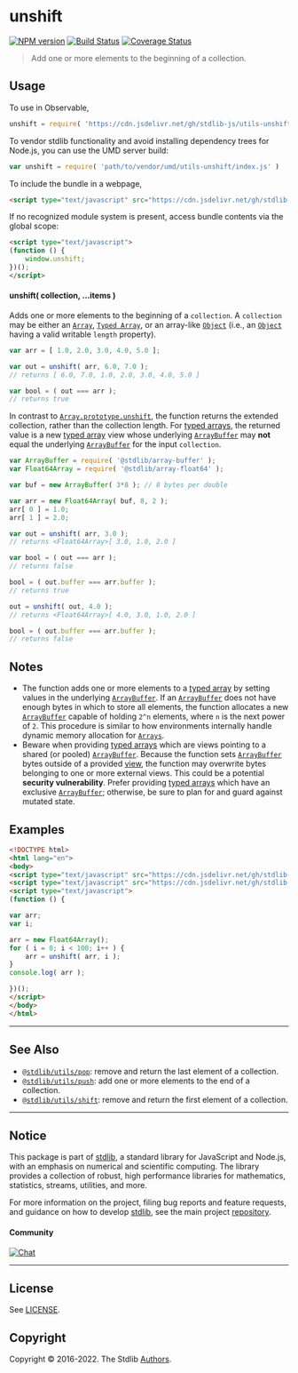 <!--

@license Apache-2.0

Copyright (c) 2018 The Stdlib Authors.

Licensed under the Apache License, Version 2.0 (the "License");
you may not use this file except in compliance with the License.
You may obtain a copy of the License at

   http://www.apache.org/licenses/LICENSE-2.0

Unless required by applicable law or agreed to in writing, software
distributed under the License is distributed on an "AS IS" BASIS,
WITHOUT WARRANTIES OR CONDITIONS OF ANY KIND, either express or implied.
See the License for the specific language governing permissions and
limitations under the License.

-->

# unshift

[![NPM version][npm-image]][npm-url] [![Build Status][test-image]][test-url] [![Coverage Status][coverage-image]][coverage-url] <!-- [![dependencies][dependencies-image]][dependencies-url] -->

> Add one or more elements to the beginning of a collection.

<!-- Section to include introductory text. Make sure to keep an empty line after the intro `section` element and another before the `/section` close. -->

<section class="intro">

</section>

<!-- /.intro -->

<!-- Package usage documentation. -->



<section class="usage">

## Usage

To use in Observable,

```javascript
unshift = require( 'https://cdn.jsdelivr.net/gh/stdlib-js/utils-unshift@umd/browser.js' )
```

To vendor stdlib functionality and avoid installing dependency trees for Node.js, you can use the UMD server build:

```javascript
var unshift = require( 'path/to/vendor/umd/utils-unshift/index.js' )
```

To include the bundle in a webpage,

```html
<script type="text/javascript" src="https://cdn.jsdelivr.net/gh/stdlib-js/utils-unshift@umd/browser.js"></script>
```

If no recognized module system is present, access bundle contents via the global scope:

```html
<script type="text/javascript">
(function () {
    window.unshift;
})();
</script>
```

#### unshift( collection, ...items )

Adds one or more elements to the beginning of a `collection`. A `collection` may be either an [`Array`][mdn-array], [`Typed Array`][mdn-typed-array], or an array-like [`Object`][mdn-object] (i.e., an [`Object`][mdn-object] having a valid writable `length` property). 

```javascript
var arr = [ 1.0, 2.0, 3.0, 4.0, 5.0 ];

var out = unshift( arr, 6.0, 7.0 );
// returns [ 6.0, 7.0, 1.0, 2.0, 3.0, 4.0, 5.0 ]

var bool = ( out === arr );
// returns true
```

In contrast to [`Array.prototype.unshift`][mdn-array-unshift], the function returns the extended collection, rather than the collection length. For [typed arrays][mdn-typed-array], the returned value is a new [typed array][mdn-typed-array] view whose underlying [`ArrayBuffer`][mdn-arraybuffer] may **not** equal the underlying [`ArrayBuffer`][mdn-arraybuffer] for the input `collection`.

```javascript
var ArrayBuffer = require( '@stdlib/array-buffer' );
var Float64Array = require( '@stdlib/array-float64' );

var buf = new ArrayBuffer( 3*8 ); // 8 bytes per double

var arr = new Float64Array( buf, 8, 2 );
arr[ 0 ] = 1.0;
arr[ 1 ] = 2.0;

var out = unshift( arr, 3.0 );
// returns <Float64Array>[ 3.0, 1.0, 2.0 ]

var bool = ( out === arr );
// returns false

bool = ( out.buffer === arr.buffer );
// returns true

out = unshift( out, 4.0 );
// returns <Float64Array>[ 4.0, 3.0, 1.0, 2.0 ]

bool = ( out.buffer === arr.buffer );
// returns false
```

</section>

<!-- /.usage -->

<!-- Package usage notes. Make sure to keep an empty line after the `section` element and another before the `/section` close. -->

<section class="notes">

## Notes

-   The function adds one or more elements to a [typed array][mdn-typed-array] by setting values in the underlying [`ArrayBuffer`][mdn-arraybuffer]. If an [`ArrayBuffer`][mdn-arraybuffer] does not have enough bytes in which to store all elements, the function allocates a new [`ArrayBuffer`][mdn-arraybuffer] capable of holding `2^n` elements, where `n` is the next power of `2`. This procedure is similar to how environments internally handle dynamic memory allocation for [`Arrays`][mdn-array].
-   Beware when providing [typed arrays][mdn-typed-array] which are views pointing to a shared (or pooled) [`ArrayBuffer`][mdn-arraybuffer]. Because the function sets [`ArrayBuffer`][mdn-arraybuffer] bytes outside of a provided [view][mdn-typed-array], the function may overwrite bytes belonging to one or more external views. This could be a potential **security vulnerability**. Prefer providing [typed arrays][mdn-typed-array] which have an exclusive [`ArrayBuffer`][mdn-arraybuffer]; otherwise, be sure to plan for and guard against mutated state.

</section>

<!-- /.notes -->

<!-- Package usage examples. -->

<section class="examples">

## Examples

<!-- eslint no-undef: "error" -->

```html
<!DOCTYPE html>
<html lang="en">
<body>
<script type="text/javascript" src="https://cdn.jsdelivr.net/gh/stdlib-js/array-float64@umd/browser.js"></script>
<script type="text/javascript" src="https://cdn.jsdelivr.net/gh/stdlib-js/utils-unshift@umd/browser.js"></script>
<script type="text/javascript">
(function () {

var arr;
var i;

arr = new Float64Array();
for ( i = 0; i < 100; i++ ) {
    arr = unshift( arr, i );
}
console.log( arr );

})();
</script>
</body>
</html>
```

</section>

<!-- /.examples -->

<!-- Section to include cited references. If references are included, add a horizontal rule *before* the section. Make sure to keep an empty line after the `section` element and another before the `/section` close. -->

<section class="references">

</section>

<!-- /.references -->

<!-- Section for related `stdlib` packages. Do not manually edit this section, as it is automatically populated. -->

<section class="related">

* * *

## See Also

-   <span class="package-name">[`@stdlib/utils/pop`][@stdlib/utils/pop]</span><span class="delimiter">: </span><span class="description">remove and return the last element of a collection.</span>
-   <span class="package-name">[`@stdlib/utils/push`][@stdlib/utils/push]</span><span class="delimiter">: </span><span class="description">add one or more elements to the end of a collection.</span>
-   <span class="package-name">[`@stdlib/utils/shift`][@stdlib/utils/shift]</span><span class="delimiter">: </span><span class="description">remove and return the first element of a collection.</span>

</section>

<!-- /.related -->

<!-- Section for all links. Make sure to keep an empty line after the `section` element and another before the `/section` close. -->


<section class="main-repo" >

* * *

## Notice

This package is part of [stdlib][stdlib], a standard library for JavaScript and Node.js, with an emphasis on numerical and scientific computing. The library provides a collection of robust, high performance libraries for mathematics, statistics, streams, utilities, and more.

For more information on the project, filing bug reports and feature requests, and guidance on how to develop [stdlib][stdlib], see the main project [repository][stdlib].

#### Community

[![Chat][chat-image]][chat-url]

---

## License

See [LICENSE][stdlib-license].


## Copyright

Copyright &copy; 2016-2022. The Stdlib [Authors][stdlib-authors].

</section>

<!-- /.stdlib -->

<!-- Section for all links. Make sure to keep an empty line after the `section` element and another before the `/section` close. -->

<section class="links">

[npm-image]: http://img.shields.io/npm/v/@stdlib/utils-unshift.svg
[npm-url]: https://npmjs.org/package/@stdlib/utils-unshift

[test-image]: https://github.com/stdlib-js/utils-unshift/actions/workflows/test.yml/badge.svg?branch=v0.0.8
[test-url]: https://github.com/stdlib-js/utils-unshift/actions/workflows/test.yml?query=branch:v0.0.8

[coverage-image]: https://img.shields.io/codecov/c/github/stdlib-js/utils-unshift/main.svg
[coverage-url]: https://codecov.io/github/stdlib-js/utils-unshift?branch=main

<!--

[dependencies-image]: https://img.shields.io/david/stdlib-js/utils-unshift.svg
[dependencies-url]: https://david-dm.org/stdlib-js/utils-unshift/main

-->

[chat-image]: https://img.shields.io/gitter/room/stdlib-js/stdlib.svg
[chat-url]: https://gitter.im/stdlib-js/stdlib/

[stdlib]: https://github.com/stdlib-js/stdlib

[stdlib-authors]: https://github.com/stdlib-js/stdlib/graphs/contributors

[umd]: https://github.com/umdjs/umd
[es-module]: https://developer.mozilla.org/en-US/docs/Web/JavaScript/Guide/Modules

[deno-url]: https://github.com/stdlib-js/utils-unshift/tree/deno
[umd-url]: https://github.com/stdlib-js/utils-unshift/tree/umd
[esm-url]: https://github.com/stdlib-js/utils-unshift/tree/esm
[branches-url]: https://github.com/stdlib-js/utils-unshift/blob/main/branches.md

[stdlib-license]: https://raw.githubusercontent.com/stdlib-js/utils-unshift/main/LICENSE

[mdn-array]: https://developer.mozilla.org/en-US/docs/Web/JavaScript/Reference/Global_Objects/Array

[mdn-array-unshift]: https://developer.mozilla.org/en-US/docs/Web/JavaScript/Reference/Global_Objects/Array/unshift

[mdn-typed-array]: https://developer.mozilla.org/en-US/docs/Web/JavaScript/Typed_arrays

[mdn-arraybuffer]: https://developer.mozilla.org/en-US/docs/Web/JavaScript/Reference/Global_Objects/ArrayBuffer

[mdn-object]: https://developer.mozilla.org/en-US/docs/Web/JavaScript/Reference/Global_Objects/Object

<!-- <related-links> -->

[@stdlib/utils/pop]: https://github.com/stdlib-js/utils-pop/tree/umd

[@stdlib/utils/push]: https://github.com/stdlib-js/utils-push/tree/umd

[@stdlib/utils/shift]: https://github.com/stdlib-js/utils-shift/tree/umd

<!-- </related-links> -->

</section>

<!-- /.links -->
